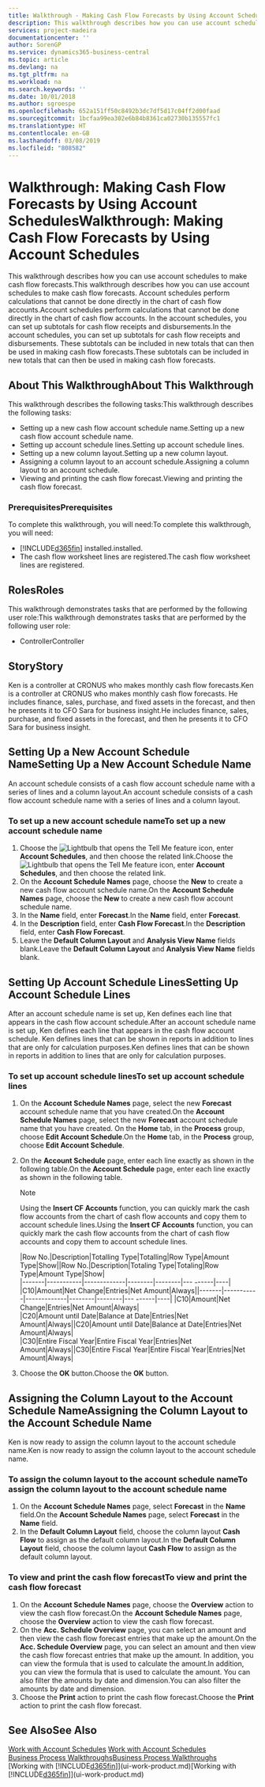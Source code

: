 ```yaml
---
title: Walkthrough - Making Cash Flow Forecasts by Using Account Schedules | Microsoft Docs
description: This walkthrough describes how you can use account schedules to make cash flow forecasts. Account schedules perform calculations that cannot be done directly in the chart of cash flow accounts. In the account schedules, you can set up subtotals for cash flow receipts and disbursements. These subtotals can be included in new totals that can then be used in making cash flow forecasts.
services: project-madeira
documentationcenter: ''
author: SorenGP
ms.service: dynamics365-business-central
ms.topic: article
ms.devlang: na
ms.tgt_pltfrm: na
ms.workload: na
ms.search.keywords: ''
ms.date: 10/01/2018
ms.author: sgroespe
ms.openlocfilehash: 652a151ff50c8492b3dc7df5d17c04ff2d00faad
ms.sourcegitcommit: 1bcfaa99ea302e6b84b8361ca02730b135557fc1
ms.translationtype: HT
ms.contentlocale: en-GB
ms.lasthandoff: 03/08/2019
ms.locfileid: "808582"
---
```

# <a name="walkthrough-making-cash-flow-forecasts-by-using-account-schedules"></a><span data-ttu-id="80b25-106">Walkthrough: Making Cash Flow Forecasts by Using Account Schedules</span><span class="sxs-lookup"><span data-stu-id="80b25-106">Walkthrough: Making Cash Flow Forecasts by Using Account Schedules</span></span>
<span data-ttu-id="80b25-107">This walkthrough describes how you can use account schedules to make cash flow forecasts.</span><span class="sxs-lookup"><span data-stu-id="80b25-107">This walkthrough describes how you can use account schedules to make cash flow forecasts.</span></span> <span data-ttu-id="80b25-108">Account schedules perform calculations that cannot be done directly in the chart of cash flow accounts.</span><span class="sxs-lookup"><span data-stu-id="80b25-108">Account schedules perform calculations that cannot be done directly in the chart of cash flow accounts.</span></span> <span data-ttu-id="80b25-109">In the account schedules, you can set up subtotals for cash flow receipts and disbursements.</span><span class="sxs-lookup"><span data-stu-id="80b25-109">In the account schedules, you can set up subtotals for cash flow receipts and disbursements.</span></span> <span data-ttu-id="80b25-110">These subtotals can be included in new totals that can then be used in making cash flow forecasts.</span><span class="sxs-lookup"><span data-stu-id="80b25-110">These subtotals can be included in new totals that can then be used in making cash flow forecasts.</span></span>  

## <a name="about-this-walkthrough"></a><span data-ttu-id="80b25-111">About This Walkthrough</span><span class="sxs-lookup"><span data-stu-id="80b25-111">About This Walkthrough</span></span>  
<span data-ttu-id="80b25-112">This walkthrough describes the following tasks:</span><span class="sxs-lookup"><span data-stu-id="80b25-112">This walkthrough describes the following tasks:</span></span>  

- <span data-ttu-id="80b25-113">Setting up a new cash flow account schedule name.</span><span class="sxs-lookup"><span data-stu-id="80b25-113">Setting up a new cash flow account schedule name.</span></span>  
- <span data-ttu-id="80b25-114">Setting up account schedule lines.</span><span class="sxs-lookup"><span data-stu-id="80b25-114">Setting up account schedule lines.</span></span>  
- <span data-ttu-id="80b25-115">Setting up a new column layout.</span><span class="sxs-lookup"><span data-stu-id="80b25-115">Setting up a new column layout.</span></span>  
- <span data-ttu-id="80b25-116">Assigning a column layout to an account schedule.</span><span class="sxs-lookup"><span data-stu-id="80b25-116">Assigning a column layout to an account schedule.</span></span>  
- <span data-ttu-id="80b25-117">Viewing and printing the cash flow forecast.</span><span class="sxs-lookup"><span data-stu-id="80b25-117">Viewing and printing the cash flow forecast.</span></span>  

### <a name="prerequisites"></a><span data-ttu-id="80b25-118">Prerequisites</span><span class="sxs-lookup"><span data-stu-id="80b25-118">Prerequisites</span></span>  
<span data-ttu-id="80b25-119">To complete this walkthrough, you will need:</span><span class="sxs-lookup"><span data-stu-id="80b25-119">To complete this walkthrough, you will need:</span></span>  

- [!INCLUDE[d365fin](includes/d365fin_md.md)] <span data-ttu-id="80b25-120">installed.</span><span class="sxs-lookup"><span data-stu-id="80b25-120">installed.</span></span>  
- <span data-ttu-id="80b25-121">The cash flow worksheet lines are registered.</span><span class="sxs-lookup"><span data-stu-id="80b25-121">The cash flow worksheet lines are registered.</span></span>  

## <a name="roles"></a><span data-ttu-id="80b25-122">Roles</span><span class="sxs-lookup"><span data-stu-id="80b25-122">Roles</span></span>  
<span data-ttu-id="80b25-123">This walkthrough demonstrates tasks that are performed by the following user role:</span><span class="sxs-lookup"><span data-stu-id="80b25-123">This walkthrough demonstrates tasks that are performed by the following user role:</span></span>  

- <span data-ttu-id="80b25-124">Controller</span><span class="sxs-lookup"><span data-stu-id="80b25-124">Controller</span></span>  

## <a name="story"></a><span data-ttu-id="80b25-125">Story</span><span class="sxs-lookup"><span data-stu-id="80b25-125">Story</span></span>  
<span data-ttu-id="80b25-126">Ken is a controller at CRONUS who makes monthly cash flow forecasts.</span><span class="sxs-lookup"><span data-stu-id="80b25-126">Ken is a controller at CRONUS who makes monthly cash flow forecasts.</span></span> <span data-ttu-id="80b25-127">He includes finance, sales, purchase, and fixed assets in the forecast, and then he presents it to CFO Sara for business insight.</span><span class="sxs-lookup"><span data-stu-id="80b25-127">He includes finance, sales, purchase, and fixed assets in the forecast, and then he presents it to CFO Sara for business insight.</span></span>  

## <a name="setting-up-a-new-account-schedule-name"></a><span data-ttu-id="80b25-128">Setting Up a New Account Schedule Name</span><span class="sxs-lookup"><span data-stu-id="80b25-128">Setting Up a New Account Schedule Name</span></span>  
<span data-ttu-id="80b25-129">An account schedule consists of a cash flow account schedule name with a series of lines and a column layout.</span><span class="sxs-lookup"><span data-stu-id="80b25-129">An account schedule consists of a cash flow account schedule name with a series of lines and a column layout.</span></span>  

### <a name="to-set-up-a-new-account-schedule-name"></a><span data-ttu-id="80b25-130">To set up a new account schedule name</span><span class="sxs-lookup"><span data-stu-id="80b25-130">To set up a new account schedule name</span></span>  

1.  <span data-ttu-id="80b25-131">Choose the ![Lightbulb that opens the Tell Me feature](media/ui-search/search_small.png "Tell me what you want to do") icon, enter **Account Schedules**, and then choose the related link.</span><span class="sxs-lookup"><span data-stu-id="80b25-131">Choose the ![Lightbulb that opens the Tell Me feature](media/ui-search/search_small.png "Tell me what you want to do") icon, enter **Account Schedules**, and then choose the related link.</span></span>  
2.  <span data-ttu-id="80b25-132">On the **Account Schedule Names** page, choose the **New** to create a new cash flow account schedule name.</span><span class="sxs-lookup"><span data-stu-id="80b25-132">On the **Account Schedule Names** page, choose the **New** to create a new cash flow account schedule name.</span></span>  
3.  <span data-ttu-id="80b25-133">In the **Name** field, enter **Forecast**.</span><span class="sxs-lookup"><span data-stu-id="80b25-133">In the **Name** field, enter **Forecast**.</span></span>  
4.  <span data-ttu-id="80b25-134">In the **Description** field, enter **Cash Flow Forecast**.</span><span class="sxs-lookup"><span data-stu-id="80b25-134">In the **Description** field, enter **Cash Flow Forecast**.</span></span>  
5.  <span data-ttu-id="80b25-135">Leave the **Default Column Layout** and **Analysis View Name** fields blank.</span><span class="sxs-lookup"><span data-stu-id="80b25-135">Leave the **Default Column Layout** and **Analysis View Name** fields blank.</span></span>  

## <a name="setting-up-account-schedule-lines"></a><span data-ttu-id="80b25-136">Setting Up Account Schedule Lines</span><span class="sxs-lookup"><span data-stu-id="80b25-136">Setting Up Account Schedule Lines</span></span>  
<span data-ttu-id="80b25-137">After an account schedule name is set up, Ken defines each line that appears in the cash flow account schedule.</span><span class="sxs-lookup"><span data-stu-id="80b25-137">After an account schedule name is set up, Ken defines each line that appears in the cash flow account schedule.</span></span> <span data-ttu-id="80b25-138">Ken defines lines that can be shown in reports in addition to lines that are only for calculation purposes.</span><span class="sxs-lookup"><span data-stu-id="80b25-138">Ken defines lines that can be shown in reports in addition to lines that are only for calculation purposes.</span></span>  

### <a name="to-set-up-account-schedule-lines"></a><span data-ttu-id="80b25-139">To set up account schedule lines</span><span class="sxs-lookup"><span data-stu-id="80b25-139">To set up account schedule lines</span></span>  

1.  <span data-ttu-id="80b25-140">On the **Account Schedule Names** page, select the new **Forecast** account schedule name that you have created.</span><span class="sxs-lookup"><span data-stu-id="80b25-140">On the **Account Schedule Names** page, select the new **Forecast** account schedule name that you have created.</span></span> <span data-ttu-id="80b25-141">On the **Home** tab, in the **Process** group, choose **Edit Account Schedule**.</span><span class="sxs-lookup"><span data-stu-id="80b25-141">On the **Home** tab, in the **Process** group, choose **Edit Account Schedule**.</span></span>  
2.  <span data-ttu-id="80b25-142">On the **Account Schedule** page, enter each line exactly as shown in the following table.</span><span class="sxs-lookup"><span data-stu-id="80b25-142">On the **Account Schedule** page, enter each line exactly as shown in the following table.</span></span>  

    > [!NOTE]  
    >  <span data-ttu-id="80b25-143">Using the **Insert CF Accounts** function, you can quickly mark the cash flow accounts from the chart of cash flow accounts and copy them to account schedule lines.</span><span class="sxs-lookup"><span data-stu-id="80b25-143">Using the **Insert CF Accounts** function, you can quickly mark the cash flow accounts from the chart of cash flow accounts and copy them to account schedule lines.</span></span>  

    <span data-ttu-id="80b25-144">|Row No.|Description|Totalling Type|Totalling|Row Type|Amount Type|Show|</span><span class="sxs-lookup"><span data-stu-id="80b25-144">|Row No.|Description|Totaling Type|Totaling|Row Type|Amount Type|Show|</span></span>  
    <span data-ttu-id="80b25-145">|-------|-----------|-------------|--------|--------|---  ------|----| |C10|Amount|Net Change|Entries|Net Amount|Always|</span><span class="sxs-lookup"><span data-stu-id="80b25-145">|-------|-----------|-------------|--------|--------|---  ------|----| |C10|Amount|Net Change|Entries|Net Amount|Always|</span></span>  
    <span data-ttu-id="80b25-146">|C20|Amount until Date|Balance at Date|Entries|Net Amount|Always|</span><span class="sxs-lookup"><span data-stu-id="80b25-146">|C20|Amount until Date|Balance at Date|Entries|Net Amount|Always|</span></span>  
    <span data-ttu-id="80b25-147">|C30|Entire Fiscal Year|Entire Fiscal Year|Entries|Net Amount|Always|</span><span class="sxs-lookup"><span data-stu-id="80b25-147">|C30|Entire Fiscal Year|Entire Fiscal Year|Entries|Net Amount|Always|</span></span>  

4.  <span data-ttu-id="80b25-148">Choose the **OK** button.</span><span class="sxs-lookup"><span data-stu-id="80b25-148">Choose the **OK** button.</span></span>  

## <a name="assigning-the-column-layout-to-the-account-schedule-name"></a><span data-ttu-id="80b25-149">Assigning the Column Layout to the Account Schedule Name</span><span class="sxs-lookup"><span data-stu-id="80b25-149">Assigning the Column Layout to the Account Schedule Name</span></span>  
<span data-ttu-id="80b25-150">Ken is now ready to assign the column layout to the account schedule name.</span><span class="sxs-lookup"><span data-stu-id="80b25-150">Ken is now ready to assign the column layout to the account schedule name.</span></span>  

### <a name="to-assign-the-column-layout-to-the-account-schedule-name"></a><span data-ttu-id="80b25-151">To assign the column layout to the account schedule name</span><span class="sxs-lookup"><span data-stu-id="80b25-151">To assign the column layout to the account schedule name</span></span>  

1.  <span data-ttu-id="80b25-152">On the **Account Schedule Names** page, select **Forecast** in the **Name** field.</span><span class="sxs-lookup"><span data-stu-id="80b25-152">On the **Account Schedule Names** page, select **Forecast** in the **Name** field.</span></span>  
2.  <span data-ttu-id="80b25-153">In the **Default Column Layout** field, choose the column layout **Cash Flow** to assign as the default column layout.</span><span class="sxs-lookup"><span data-stu-id="80b25-153">In the **Default Column Layout** field, choose the column layout **Cash Flow** to assign as the default column layout.</span></span>  

### <a name="to-view-and-print-the-cash-flow-forecast"></a><span data-ttu-id="80b25-154">To view and print the cash flow forecast</span><span class="sxs-lookup"><span data-stu-id="80b25-154">To view and print the cash flow forecast</span></span>  
1.  <span data-ttu-id="80b25-155">On the **Account Schedule Names** page, choose the **Overview** action to view the cash flow forecast.</span><span class="sxs-lookup"><span data-stu-id="80b25-155">On the **Account Schedule Names** page, choose the **Overview** action to view the cash flow forecast.</span></span>  
2.  <span data-ttu-id="80b25-156">On the **Acc. Schedule Overview** page, you can select an amount and then view the cash flow forecast entries that make up the amount.</span><span class="sxs-lookup"><span data-stu-id="80b25-156">On the **Acc. Schedule Overview** page, you can select an amount and then view the cash flow forecast entries that make up the amount.</span></span> <span data-ttu-id="80b25-157">In addition, you can view the formula that is used to calculate the amount.</span><span class="sxs-lookup"><span data-stu-id="80b25-157">In addition, you can view the formula that is used to calculate the amount.</span></span> <span data-ttu-id="80b25-158">You can also filter the amounts by date and dimension.</span><span class="sxs-lookup"><span data-stu-id="80b25-158">You can also filter the amounts by date and dimension.</span></span>  
3.  <span data-ttu-id="80b25-159">Choose the **Print** action to print the cash flow forecast.</span><span class="sxs-lookup"><span data-stu-id="80b25-159">Choose the **Print** action to print the cash flow forecast.</span></span>  

## <a name="see-also"></a><span data-ttu-id="80b25-160">See Also</span><span class="sxs-lookup"><span data-stu-id="80b25-160">See Also</span></span>  
 <span data-ttu-id="80b25-161">[Work with Account Schedules](bi-how-work-account-schedule.md) </span><span class="sxs-lookup"><span data-stu-id="80b25-161">[Work with Account Schedules](bi-how-work-account-schedule.md) </span></span>  
 [<span data-ttu-id="80b25-162">Business Process Walkthroughs</span><span class="sxs-lookup"><span data-stu-id="80b25-162">Business Process Walkthroughs</span></span>](walkthrough-business-process-walkthroughs.md)  
 <span data-ttu-id="80b25-163">[Working with [!INCLUDE[d365fin](includes/d365fin_md.md)]](ui-work-product.md)</span><span class="sxs-lookup"><span data-stu-id="80b25-163">[Working with [!INCLUDE[d365fin](includes/d365fin_md.md)]](ui-work-product.md)</span></span>
